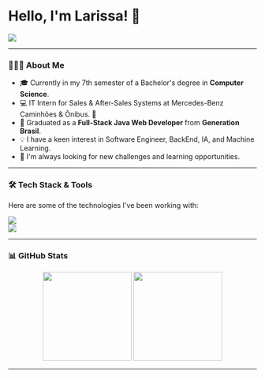 # Hello, I'm Larissa! 👋

<p align="left">
  <a href="https://github.com/DenverCoder1/readme-typing-svg"><img src="https://readme-typing-svg.herokuapp.com?font=Roboto&color=36BCF7&size=25&center=false&vCenter=true&width=600&lines=Computer+Science+Student;Junior+Software+Engineer;AI;BackEnd;" /></a>
</p>

---

### 👩🏼‍💻 About Me

* 🎓 Currently in my 7th semester of a Bachelor's degree in **Computer Science**.
* 💻 IT Intern for Sales & After-Sales Systems at Mercedes-Benz Caminhões & Ônibus. 🔰
* 🚀 Graduated as a **Full-Stack Java Web Developer** from **Generation Brasil**.
* 💡 I have a keen interest in Software Engineer, BackEnd, IA, and Machine Learning.
* 🌱 I'm always looking for new challenges and learning opportunities.

---

### 🛠️ Tech Stack & Tools

Here are some of the technologies I've been working with:

<p align="left">
  <a href="https://skillicons.dev">
    <img src="https://skillicons.dev/icons?i=java,python,springboot,django,rest apis" />
    <br>
    <img src="https://skillicons.dev/icons?i=mysql,mongodb,junit,pytest,git,github,vscode" />
  </a>
</p>

---

### 📊 GitHub Stats

<p align="center">
  <img height="180em" src="https://github-readme-stats.vercel.app/api?username=larissacpavan&show_icons=true&theme=dracula&include_all_commits=true&count_private=true"/>
  <img height="180em" src="https://github-readme-stats.vercel.app/api/top-langs/?username=larissacpavan&layout=compact&langs_count=7&theme=dracula"/>
</p>

---
